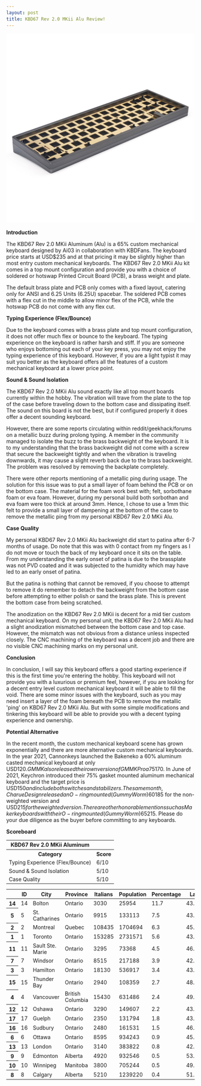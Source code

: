 ```yaml
---
layout: post
title: KBD67 Rev 2.0 MKii Alu Review!
---
```


![_config.yml](https://raw.githubusercontent.com/TeeheeTypes/TeeheeTypes.github.io/master/images/KBD67R2%20MKii%20Alu%20Grey.jpg)

**Introduction**

The KBD67 Rev 2.0 MKii Aluminum (Alu) is a 65% custom mechanical keyboard designed by Ai03 in collaboration with KBDFans. The keyboard price starts at USD$235 and at that pricing it may be slightly higher than most entry custom mechanical keyboards. The KBD67 Rev 2.0 MKii Alu kit comes in a top mount configuration and provide you with a choice of soldered or hotswap Printed Circuit Board (PCB), a brass weight and plate. 

The default brass plate and PCB only comes with a fixed layout, catering only for ANSI and 6.25 Units (6.25U) spacebar. The soldered PCB comes with a flex cut in the middle to allow minor flex of the PCB, while the hotswap PCB do not come with any flex cut.

**Typing Experience (Flex/Bounce)**

Due to the keyboard comes with a brass plate and top mount configuration, it does not offer much flex or bounce to the keyboard. The typing experience on the keyboard is rather harsh and stiff. If you are someone who enjoys bottoming out each of your key press, you may not enjoy the typing experience of this keyboard. However, if you are a light typist it may suit you better as the keyboard offers all the features of a custom mechanical keyboard at a lower price point.

**Sound & Sound Isolation**

The KBD67 Rev 2.0 MKii Alu sound exactly like all top mount boards currently within the hobby. The vibration will trave from the plate to the top of the case before traveling down to the bottom case and dissipating itself. The sound on this board is not the best, but if configured properly it does offer a decent sounding keyboard.

However, there are some reports circulating within reddit/geekhack/forums on a metallic buzz during prolong typing. A member in the community managed to isolate the buzz to the brass backweight of the keyboard. It is to my understanding that the brass backweight did not come with a screw that secure the backweight tightly and when the vibration is traveling downwards, it may cause a slight reverb back due to the brass backweight. The problem was resolved by removing the backplate completely.

There were other reports mentioning of a metallic ping during usage. The solution for this issue was to put a small layer of foam behind the PCB or on the bottom case. The material for the foam work best with; felt, sorbothane foam or eva foam. However, during my personal build both sorbothan and eva foam were too thick at around 3mm. Hence, I chose to use a 1mm thic felt to provide a small layer of dampening at the bottom of the case to remove the metallic ping from my personal KBD67 Rev 2.0 MKii Alu.

**Case Quality**

My personal KBD67 Rev 2.0 MKii Alu backweight did start to patina after 6-7 months of usage. Do note that this was with 0 contact from my fingers as I do not move or touch the back of my keyboard once it sits on the table. From my understanding the early onset of patina is due to the brassplate was not PVD coated and it was subjected to the humidity which may have led to an early onset of patina.

But the patina is nothing that cannot be removed, if you choose to attempt to remove it do remember to detach the backweight from the bottom case before attempting to either polish or sand the brass plate. This is prevent the bottom case from being scratched.

The anodization on the KBD67 Rev 2.0 MKii is decent for a mid tier custom mechanical keyboard. On my personal unit, the KBD67 Rev 2.0 MKii Alu had a slight anodization mismatched between the bottom case and top case. However, the mismatch was not obvious from a distance unless inspected closely. The CNC machining of the keyboard was a decent job and there are no visible CNC machining marks on my personal unit.

**Conclusion**

In conclusion, I will say this keyboard offers a good starting experience if this is the first time you're entering the hobby. This keyboard will not provide you with a luxurious or premium feel, however, if you are looking for a decent entry level custom mechanical keyboard it will be able to fill the void. There are some minor issues with the keyboard, such as you may need insert a layer of the foam beneath the PCB to remove the metallic 'ping' on KBD67 Rev 2.0 MKii Alu. But with some simple modifications and tinkering this keyboard will be able to provide you with a decent typing experience and ownership.

**Potential Alternative**

In the recent month, the custom mechanical keyboard scene has grown exponentially and there are more alternative custom mechanical keyboards. In the year 2021, Cannonkeys launched the Bakeneko a 60% aluminum casted mechanical keyboard at only USD$120. GMMK also released their own version of GMMK Pro a 75% gasket mounted aluminum mechanical keyboard at USD$170. In June of 2021, Keychron introduced their 75% gasket mounted aluminum mechanical keyboard and the target price is USD$150 and include both switches and stabilizers. The same month, Charue Design released an O-ring mounted (Gummy Worm) 60% CNC aluminum mechanical keyboard at USD$185 for the non-weighted version and USD$215 for the weighted version. There are other honorable mentions such as Makerkeyboards with their O-ring mounted (Gummy Worm) 65% CNC aluminum mechanical keyboard at USD$215. Please do your due diligence as the buyer before committing to any keyboards.


**Scoreboard**

<table class="tg">
  <tr>
    <th class="tg-baqh" colspan="1">KBD67 Rev 2.0 MKii Aluminum</th>
  </tr>
  <tr>
    <th class="tg-baqh">Category</th>
    <th class="tg-baqh">Score</th>
  </tr>
  <tr>
    <td class="tg-baqh">Typing Experience (Flex/Bounce)</td>
    <td class="tg-baqh" colspan="1" >6/10</td>
  </tr>
  <tr>
    <td class="tg-baqh">Sound & Sound Isolation</td>
    <td class="tg-baqh" colspan="1" >5/10</td>
  </tr>
  <tr>
    <td class="tg-baqh">Case Quality</td>
    <td class="tg-baqh" colspan="1" >5/10</td>
  </tr>
</table>

<table>
<thead><tr><th></th><th scope="col">ID</th><th scope="col">City</th><th scope="col">Province</th><th scope="col">Italians</th><th scope="col">Population</th><th scope="col">Percentage</th><th scope="col">Lat</th><th scope="col">Lon</th></tr></thead>
<tbody>
	<tr><th scope="row">14</th><td>14              </td><td>Bolton          </td><td>Ontario         </td><td>  3030          </td><td>  25954         </td><td>11.7            </td><td>43.52           </td><td> -79.44         </td></tr>
	<tr><th scope="row">5</th><td> 5              </td><td>St. Catharines  </td><td>Ontario         </td><td>  9915          </td><td> 133113         </td><td> 7.5            </td><td>43.11           </td><td> -79.14         </td></tr>
	<tr><th scope="row">2</th><td> 2              </td><td>Montreal        </td><td>Quebec          </td><td>108435          </td><td>1704694         </td><td> 6.3            </td><td>45.30           </td><td> -73.34         </td></tr>
	<tr><th scope="row">1</th><td> 1              </td><td>Toronto         </td><td>Ontario         </td><td>153285          </td><td>2731571         </td><td> 5.6            </td><td>43.42           </td><td> -79.24         </td></tr>
	<tr><th scope="row">11</th><td>11              </td><td>Sault Ste. Marie</td><td>Ontario         </td><td>  3295          </td><td>  73368         </td><td> 4.5            </td><td>46.32           </td><td> -84.21         </td></tr>
	<tr><th scope="row">7</th><td> 7              </td><td>Windsor         </td><td>Ontario         </td><td>  8515          </td><td> 217188         </td><td> 3.9            </td><td>42.17           </td><td> -83.00         </td></tr>
	<tr><th scope="row">3</th><td> 3              </td><td>Hamilton        </td><td>Ontario         </td><td> 18130          </td><td> 536917         </td><td> 3.4            </td><td>43.15           </td><td> -79.52         </td></tr>
	<tr><th scope="row">15</th><td>15              </td><td>Thunder Bay     </td><td>Ontario         </td><td>  2940          </td><td> 108359         </td><td> 2.7            </td><td>48.22           </td><td> -89.14         </td></tr>
	<tr><th scope="row">4</th><td> 4              </td><td>Vancouver       </td><td>British Columbia</td><td> 15430          </td><td> 631486         </td><td> 2.4            </td><td>49.15           </td><td>-123.60         </td></tr>
	<tr><th scope="row">12</th><td>12              </td><td>Oshawa          </td><td>Ontario         </td><td>  3290          </td><td> 149607         </td><td> 2.2            </td><td>43.54           </td><td> -78.51         </td></tr>
	<tr><th scope="row">17</th><td>17              </td><td>Guelph          </td><td>Ontario         </td><td>  2350          </td><td> 131794         </td><td> 1.8            </td><td>43.33           </td><td> -80.15         </td></tr>
	<tr><th scope="row">16</th><td>16              </td><td>Sudbury         </td><td>Ontario         </td><td>  2480          </td><td> 161531         </td><td> 1.5            </td><td>46.29           </td><td> -81.00         </td></tr>
	<tr><th scope="row">6</th><td> 6              </td><td>Ottawa          </td><td>Ontario         </td><td>  8595          </td><td> 934243         </td><td> 0.9            </td><td>45.25           </td><td> -75.41         </td></tr>
	<tr><th scope="row">13</th><td>13              </td><td>London          </td><td>Ontario         </td><td>  3140          </td><td> 383822         </td><td> 0.8            </td><td>42.98           </td><td> -81.25         </td></tr>
	<tr><th scope="row">9</th><td> 9              </td><td>Edmonton        </td><td>Alberta         </td><td>  4920          </td><td> 932546         </td><td> 0.5            </td><td>53.32           </td><td>-113.30         </td></tr>
	<tr><th scope="row">10</th><td>10              </td><td>Winnipeg        </td><td>Manitoba        </td><td>  3800          </td><td> 705244         </td><td> 0.5            </td><td>49.53           </td><td> -97.08         </td></tr>
	<tr><th scope="row">8</th><td> 8              </td><td>Calgary         </td><td>Alberta         </td><td>  5210          </td><td>1239220         </td><td> 0.4            </td><td>51.03           </td><td>-114.04         </td></tr>
</tbody>
</table>
